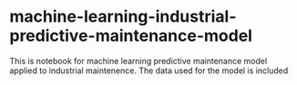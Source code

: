 # machine-learning-industrial-predictive-maintenance-model
This is notebook for machine learning predictive maintenance model applied to industrial maintenence. The data used for the model is included
